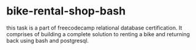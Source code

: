 # bike-rental-shop-bash
this task is a part of freecodecamp relational database certification. It comprises of building a complete solution to renting a bike and returning back using bash and postgresql.
